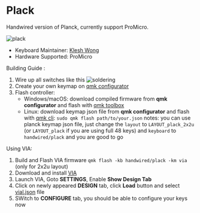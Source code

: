 # Plack


Handwired version of Planck, currently support ProMicro.

![plack](https://user-images.githubusercontent.com/61080/137662875-ba40cf4b-7d50-4e9b-9d97-3353677ba9bb.jpg)


* Keyboard Maintainer: [Klesh Wong](https://github.com/klesh)
* Hardware Supported: ProMicro


Building Guide :
1. Wire up all switches like this
   ![soldering](https://user-images.githubusercontent.com/61080/137662877-d183f2ff-387a-44ee-a4fa-86e8c3fa0b8e.jpg)
2. Create your own keymap on [qmk configurator](https://config.qmk.fm)
3. Flash controller:
   - Windows/macOS: download compiled firmware from **qmk configurator** and flash with [qmk toolbox](https://github.com/qmk/qmk_toolbox)
   - Linux: download keymap json file from **qmk configurator** and flash with [qmk cli](https://github.com/qmk/qmk_cli): `sudo qmk flash path/to/your.json`
   notes: you can use planck keymap json file, just change the `layout` to `LAYOUT_plack_2x2u` (or `LAYOUT_plack` if you are using full 48 keys) and `keyboard` to `handwired/plack` and you are good to go


Using VIA:
1. Build and Flash VIA firmware `qmk flash -kb handwired/plack -km via` (only for 2x2u layout)
2. Download and install [VIA](https://github.com/the-via/releases/releases/latest)
3. Launch VIA, Goto **SETTINGS**, Enable **Show Design Tab**
4. Click on newly appeared **DESIGN** tab, click **Load** button and select [vial.json](keymaps/via/vial.json) file
5. SWitch to **CONFIGURE** tab, you should be able to configure your keys now
